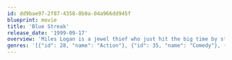 ```yaml
---
id: dd9bae97-2f87-4358-8b0a-04a966dd945f
blueprint: movie
title: 'Blue Streak'
release_date: '1999-09-17'
overview: 'Miles Logan is a jewel thief who just hit the big time by stealing a huge diamond. However, after two years in jail, he comes to find out that he hid the diamond in a police building that was being built at the time of the robbery. In an attempt to regain his diamond, he poses as a LAPD detective'
genres: '[{"id": 28, "name": "Action"}, {"id": 35, "name": "Comedy"}, {"id": 80, "name": "Crime"}]'
---
```

